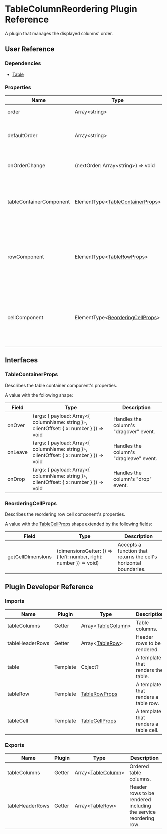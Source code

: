 # TableColumnReordering Plugin Reference

A plugin that manages the displayed columns' order.

## User Reference

### Dependencies

- [Table](table.md)

### Properties

Name | Type | Default | Description
-----|------|---------|------------
order | Array&lt;string&gt; | | The column order.
defaultOrder | Array&lt;string&gt; | | The initial column order in the uncontrolled mode.
onOrderChange | (nextOrder: Array&lt;string&gt;) => void | | Handles changes to the column order.
tableContainerComponent | ElementType&lt;[TableContainerProps](#tablecontainerprops)&gt; | | A table container component required for drag-and-drop reordering.
rowComponent | ElementType&lt;[TableRowProps](table.md#tablerowprops)&gt; | | A non-visual component that renders an invisible row required for drag-and-drop reordering.
cellComponent | ElementType&lt;[ReorderingCellProps](#reorderingcellprops)&gt; | | A non-visual component that renders an invisible cell required for drag-and-drop reordering.

## Interfaces

### TableContainerProps

Describes the table container component's properties.

A value with the following shape:

Field | Type | Description
------|------|------------
onOver | (args: { payload: Array&lt;{ columnName: string }&gt;, clientOffset: { x: number } }) => void | Handles the column's "dragover" event.
onLeave | (args: { payload: Array&lt;{ columnName: string }&gt;, clientOffset: { x: number } }) => void | Handles the column's "dragleave" event.
onDrop | (args: { payload: Array&lt;{ columnName: string }&gt;, clientOffset: { x: number } }) => void | Handles the column's "drop" event.

### ReorderingCellProps

Describes the reordering row cell component's properties.

A value with the [TableCellProps](table.md#tablecellprops) shape extended by the following fields:

Field | Type | Description
------|------|------------
getCellDimensions | (dimensionsGetter: () => { left: number, right: number }) => void) | Accepts a function that returns the cell's horizontal boundaries.

## Plugin Developer Reference

### Imports

Name | Plugin | Type | Description
-----|--------|------|------------
tableColumns | Getter | Array&lt;[TableColumn](table.md#tablecolumn)&gt; | Table columns.
tableHeaderRows | Getter | Array&lt;[TableRow](table.md#tablerow)&gt; | Header rows to be rendered.
table | Template | Object? | A template that renders the table.
tableRow | Template | [TableRowProps](table.md#tablerowprops) | A template that renders a table row.
tableCell | Template | [TableCellProps](table.md#tablecellprops) | A template that renders a table cell.

### Exports

Name | Plugin | Type | Description
-----|--------|------|------------
tableColumns | Getter | Array&lt;[TableColumn](table.md#tablecolumn)&gt; | Ordered table columns.
tableHeaderRows | Getter | Array&lt;[TableRow](table.md#tablerow)&gt; | Header rows to be rendered including the service reordering row.

